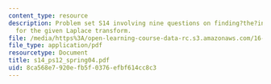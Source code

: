 ```yaml
---
content_type: resource
description: Problem set S14 involving nine questions on finding?the?inverse?Laplace?transform
  for the given Laplace transform.
file: /media/https%3A/open-learning-course-data-rc.s3.amazonaws.com/16-01-unified-engineering-i-ii-iii-iv-fall-2005-spring-2006/8ca568e7920efb5f0376efbf614cc8c3_s14_ps12_spring04.pdf
file_type: application/pdf
resourcetype: Document
title: s14_ps12_spring04.pdf
uid: 8ca568e7-920e-fb5f-0376-efbf614cc8c3
---
```

